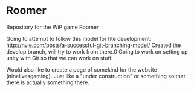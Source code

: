 # Roomer
Repository for the WiP game Roomer

Going to attempt to follow this model for hte development: http://nvie.com/posts/a-successful-git-branching-model/
Created the develop branch, will try to work from there.0
Going to work on setting up unity with Git so that we can work on stuff.

Would also like to create a page of somekind for the website (ninelivesgaming). Just like a "under construction" or something so that there is actually something there. 

